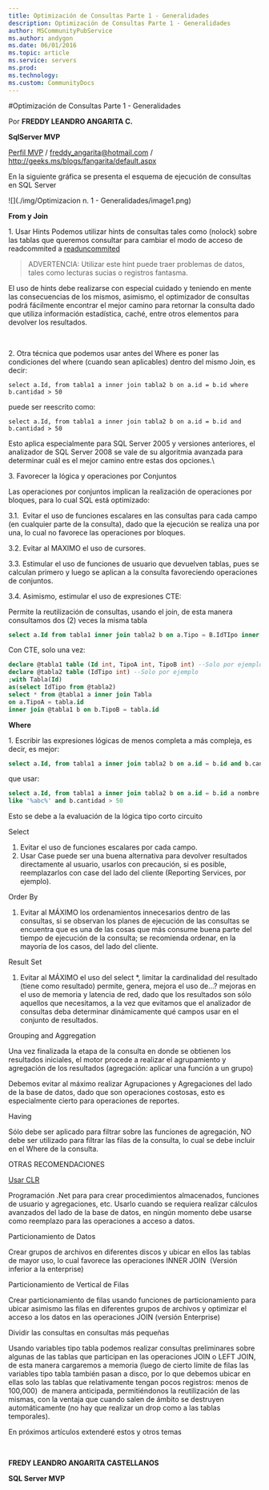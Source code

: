 ```yaml
---
title: Optimización de Consultas Parte 1 - Generalidades
description: Optimización de Consultas Parte 1 - Generalidades
author: MSCommunityPubService
ms.author: andygon
ms.date: 06/01/2016
ms.topic: article
ms.service: servers
ms.prod: 
ms.technology:
ms.custom: CommunityDocs
---
```


#Optimización de Consultas Parte 1 - Generalidades



Por **FREDDY LEANDRO ANGARITA C.**

**SqlServer MVP** 

[Perfil MVP](https://mvp.support.microsoft.com/es-es/mvp/Freddy%20Leandro%20Angarita%20Castellanos-4028407) / <freddy_angarita@hotmail.com> / <http://geeks.ms/blogs/fangarita/default.aspx>

En la siguiente gráfica se presenta el esquema de ejecución de consultas
en SQL Server

![](./img/Optimizacion n. 1 - Generalidades/image1.png)
    

**From y Join**

1\. Usar Hints
Podemos utilizar hints de consultas tales como (nolock) sobre las tablas
que queremos consultar para cambiar el modo de acceso de readcommited a
[readuncommited](http://msdn.microsoft.com/es-co/library/ms187373.aspx)
>ADVERTENCIA: Utilizar este hint puede traer problemas de datos, tales
como lecturas sucias o registros fantasma.

El uso de hints debe realizarse con especial cuidado y teniendo en mente
las consecuencias de los mismos, asimismo, el optimizador de consultas
podrá fácilmente encontrar el mejor camino para retornar la consulta
dado que utiliza información estadística, caché, entre otros elementos
para devolver los resultados.

 

2\. Otra técnica que podemos usar antes del Where es poner las
condiciones del where (cuando sean aplicables) dentro del mismo Join, es
decir:

    select a.Id, from tabla1 a inner join tabla2 b on a.id = b.id where b.cantidad > 50
puede ser reescrito como:

    select a.Id, from tabla1 a inner join tabla2 b on a.id = b.id and b.cantidad > 50
    
Esto aplica especialmente para SQL Server 2005 y versiones anteriores,
el analizador de SQL Server 2008 se vale de su algoritmia avanzada para
determinar cuál es el mejor camino entre estas dos opciones.\

3\. Favorecer la lógica y operaciones por Conjuntos

Las operaciones por conjuntos implican la realización de operaciones por
bloques, para lo cual SQL está optimizado:

3\.1\.  Evitar el uso de funciones escalares en las consultas para cada
campo (en cualquier parte de la consulta), dado que la ejecución se
realiza una por una, lo cual no favorece las operaciones por bloques.

3.2. Evitar al MAXIMO el uso de cursores.

3.3. Estimular el uso de funciones de usuario que devuelven tablas, pues se calculan primero y luego se aplican a la consulta favoreciendo operaciones de conjuntos.

3.4. Asimismo, estimular el uso de expresiones CTE:

Permite la reutilización de consultas, usando el join, de esta manera
consultamos dos (2) veces la misma tabla
``` SQL
select a.Id from tabla1 inner join tabla2 b on a.Tipo = B.IdTIpo inner join tabla2 c on a.Tipo2 = C.IdTIpo
```

Con CTE, solo una vez:
``` SQL
declare @tabla1 table (Id int, TipoA int, TipoB int) --Solo por ejemplo
declare @tabla2 table (IdTipo int) --Solo por ejemplo
;with Tabla(Id)
as(select IdTipo from @tabla2)
select * from @tabla1 a inner join Tabla
on a.TipoA = tabla.id
inner join @tabla1 b on b.TipoB = tabla.id
```

**Where**

1\. Escribir las expresiones lógicas de menos completa a más compleja, es
decir, es mejor:
``` SQL
select a.Id, from tabla1 a inner join tabla2 b on a.id = b.id and b.cantidad > 50 and nombre like '%abc%'
```
que usar:

``` SQL
select a.Id, from tabla1 a inner join tabla2 b on a.id = b.id a nombre
like '%abc%' and b.cantidad > 50 
```

Esto se debe a la evaluación de la lógica tipo corto circuito

Select
1. Evitar el uso de funciones escalares por cada campo.
2. Usar Case puede ser una buena alternativa para devolver resultados directamente al usuario, usarlos con precaución, si es posible, reemplazarlos con case del lado del cliente (Reporting Services, por ejemplo).

Order By
1. Evitar al MÁXIMO los ordenamientos innecesarios dentro de las
consultas, si se observan los planes de ejecución de las consultas se
encuentra que es una de las cosas que más consume buena parte del tiempo
de ejecución de la consulta; se recomienda ordenar, en la mayoría de los
casos, del lado del cliente.

Result Set
1. Evitar al MÁXIMO el uso del select *, limitar la cardinalidad del
resultado (tiene como resultado) permite, genera, mejora el uso de...?
mejoras en el uso de memoria y latencia de red, dado que los resultados
son sólo aquellos que necesitamos, a la vez que evitamos que el
analizador de consultas deba determinar dinámicamente qué campos usar en
el conjunto de resultados.


Grouping and Aggregation

Una vez finalizada la etapa de la consulta en donde se obtienen los
resultados iniciales, el motor procede a realizar el agrupamiento y
agregación de los resultados (agregación: aplicar una función a un
grupo)

Debemos evitar al máximo realizar Agrupaciones y Agregaciones del lado
de la base de datos, dado que son operaciones costosas, esto es
especialmente cierto para operaciones de reportes.

Having

Sólo debe ser aplicado para filtrar sobre las funciones de agregación,
NO debe ser utilizado para filtrar las filas de la consulta, lo cual se
debe incluir en el Where de la consulta.


OTRAS RECOMENDACIONES

[Usar CLR](http://geeks.ms/blogs/fangarita/archive/2010/08/09/presentaci-243-n-sqlserver-clr.aspx)

Programación .Net para para crear procedimientos almacenados,
funciones de usuario y agregaciones, etc. Usarlo cuando se requiera
realizar cálculos avanzados del lado de la base de datos, en ningún
momento debe usarse como reemplazo para las operaciones a acceso a
datos.

Particionamiento de Datos

Crear grupos de archivos en diferentes discos y ubicar en ellos las
tablas de mayor uso, lo cual favorece las operaciones INNER JOIN 
(Versión inferior a la enterprise)


Particionamiento de Vertical de Filas

Crear particionamiento de filas usando funciones de particionamiento
para ubicar asimismo las filas en diferentes grupos de archivos y
optimizar el acceso a los datos en las operaciones JOIN (versión
Enterprise)


Dividir las consultas en consultas más pequeñas

Usando variables tipo tabla podemos realizar consultas preliminares
sobre algunas de las tablas que participan en las operaciones JOIN o
LEFT JOIN, de esta manera cargaremos a memoria (luego de cierto límite
de filas las variables tipo tabla también pasan a disco, por lo que
debemos ubicar en ellas solo las tablas que relativamente tengan pocos
registros: menos de 100,000)  de manera anticipada, permitiéndonos la
reutilización de las mismas, con la ventaja que cuando salen de ámbito
se destruyen automáticamente (no hay que realizar un drop como a las
tablas temporales).


En próximos artículos extenderé estos y otros temas

 

**FREDY LEANDRO ANGARITA CASTELLANOS**

**SQL Server MVP**




